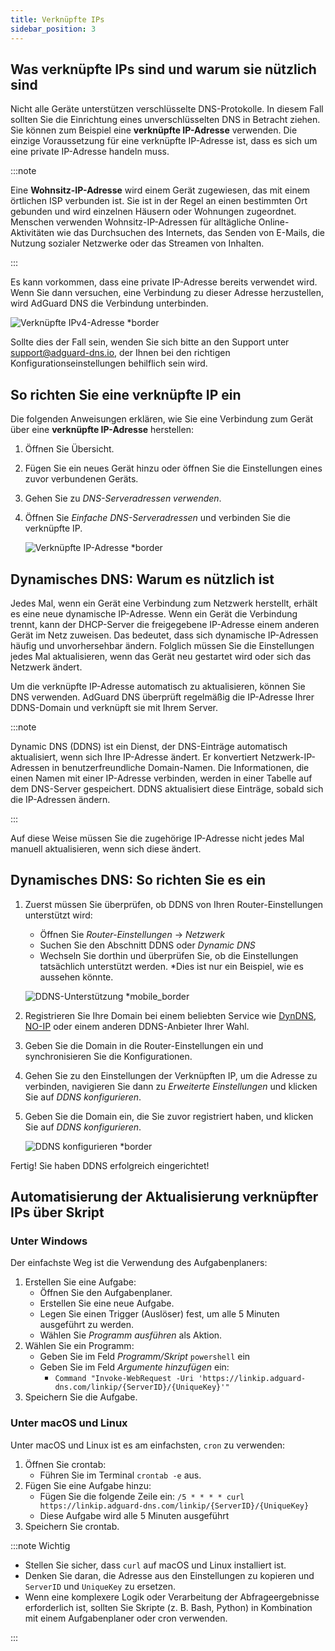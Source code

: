 ```yaml
---
title: Verknüpfte IPs
sidebar_position: 3
---
```


## Was verknüpfte IPs sind und warum sie nützlich sind

Nicht alle Geräte unterstützen verschlüsselte DNS-Protokolle. In diesem Fall sollten Sie die Einrichtung eines unverschlüsselten DNS in Betracht ziehen. Sie können zum Beispiel eine **verknüpfte IP-Adresse** verwenden. Die einzige Voraussetzung für eine verknüpfte IP-Adresse ist, dass es sich um eine private IP-Adresse handeln muss.

:::note

Eine **Wohnsitz-IP-Adresse** wird einem Gerät zugewiesen, das mit einem örtlichen ISP verbunden ist. Sie ist in der Regel an einen bestimmten Ort gebunden und wird einzelnen Häusern oder Wohnungen zugeordnet. Menschen verwenden Wohnsitz-IP-Adressen für alltägliche Online-Aktivitäten wie das Durchsuchen des Internets, das Senden von E-Mails, die Nutzung sozialer Netzwerke oder das Streamen von Inhalten.

:::

Es kann vorkommen, dass eine private IP-Adresse bereits verwendet wird. Wenn Sie dann versuchen, eine Verbindung zu dieser Adresse herzustellen, wird AdGuard DNS die Verbindung unterbinden.

![Verknüpfte IPv4-Adresse \*border](https://cdn.adtidy.org/content/kb/dns/private/new_dns/connect/linked.png)

Sollte dies der Fall sein, wenden Sie sich bitte an den Support unter [support@adguard-dns.io](mailto:support@adguard-dns.io), der Ihnen bei den richtigen Konfigurationseinstellungen behilflich sein wird.

## So richten Sie eine verknüpfte IP ein

Die folgenden Anweisungen erklären, wie Sie eine Verbindung zum Gerät über eine **verknüpfte IP-Adresse** herstellen:

1. Öffnen Sie Übersicht.
2. Fügen Sie ein neues Gerät hinzu oder öffnen Sie die Einstellungen eines zuvor verbundenen Geräts.
3. Gehen Sie zu _DNS-Serveradressen verwenden_.
4. Öffnen Sie _Einfache DNS-Serveradressen_ und verbinden Sie die verknüpfte IP.

    ![Verknüpfte IP-Adresse \*border](https://cdn.adtidy.org/content/kb/dns/private/new_dns/connect/linked_step4.png)

## Dynamisches DNS: Warum es nützlich ist

Jedes Mal, wenn ein Gerät eine Verbindung zum Netzwerk herstellt, erhält es eine neue dynamische IP-Adresse. Wenn ein Gerät die Verbindung trennt, kann der DHCP-Server die freigegebene IP-Adresse einem anderen Gerät im Netz zuweisen. Das bedeutet, dass sich dynamische IP-Adressen häufig und unvorhersehbar ändern. Folglich müssen Sie die Einstellungen jedes Mal aktualisieren, wenn das Gerät neu gestartet wird oder sich das Netzwerk ändert.

Um die verknüpfte IP-Adresse automatisch zu aktualisieren, können Sie DNS verwenden. AdGuard DNS überprüft regelmäßig die IP-Adresse Ihrer DDNS-Domain und verknüpft sie mit Ihrem Server.

:::note

Dynamic DNS (DDNS) ist ein Dienst, der DNS-Einträge automatisch aktualisiert, wenn sich Ihre IP-Adresse ändert. Er konvertiert Netzwerk-IP-Adressen in benutzerfreundliche Domain-Namen. Die Informationen, die einen Namen mit einer IP-Adresse verbinden, werden in einer Tabelle auf dem DNS-Server gespeichert. DDNS aktualisiert diese Einträge, sobald sich die IP-Adressen ändern.

:::

Auf diese Weise müssen Sie die zugehörige IP-Adresse nicht jedes Mal manuell aktualisieren, wenn sich diese ändert.

## Dynamisches DNS: So richten Sie es ein

1. Zuerst müssen Sie überprüfen, ob DDNS von Ihren Router-Einstellungen unterstützt wird:

    - Öffnen Sie _Router-Einstellungen_ → _Netzwerk_
    - Suchen Sie den Abschnitt DDNS oder _Dynamic DNS_
    - Wechseln Sie dorthin und überprüfen Sie, ob die Einstellungen tatsächlich unterstützt werden. \*Dies ist nur ein Beispiel, wie es aussehen könnte.

    ![DDNS-Unterstützung \*mobile_border](https://cdn.adtidy.org/content/kb/dns/private/new_dns/connect/dynamic_dns.png)

2. Registrieren Sie Ihre Domain bei einem beliebten Service wie [DynDNS](https://dyn.com/remote-access/), [NO-IP](https://www.noip.com/) oder einem anderen DDNS-Anbieter Ihrer Wahl.

3. Geben Sie die Domain in die Router-Einstellungen ein und synchronisieren Sie die Konfigurationen.

4. Gehen Sie zu den Einstellungen der Verknüpften IP, um die Adresse zu verbinden, navigieren Sie dann zu _Erweiterte Einstellungen_ und klicken Sie auf _DDNS konfigurieren_.

5. Geben Sie die Domain ein, die Sie zuvor registriert haben, und klicken Sie auf _DDNS konfigurieren_.

    ![DDNS konfigurieren \*border](https://cdn.adtidy.org/content/kb/dns/private/new_dns/connect/dns_supported.png)

Fertig! Sie haben DDNS erfolgreich eingerichtet!

## Automatisierung der Aktualisierung verknüpfter IPs über Skript

### Unter Windows

Der einfachste Weg ist die Verwendung des Aufgabenplaners:

1. Erstellen Sie eine Aufgabe:
    - Öffnen Sie den Aufgabenplaner.
    - Erstellen Sie eine neue Aufgabe.
    - Legen Sie einen Trigger (Auslöser) fest, um alle 5 Minuten ausgeführt zu werden.
    - Wählen Sie _Programm ausführen_ als Aktion.
2. Wählen Sie ein Programm:
    - Geben Sie im Feld _Programm/Skript_ `powershell` ein
    - Geben Sie im Feld _Argumente hinzufügen_ ein:
        - `Command "Invoke-WebRequest -Uri 'https://linkip.adguard-dns.com/linkip/{ServerID}/{UniqueKey}'"`
3. Speichern Sie die Aufgabe.

### Unter macOS und Linux

Unter macOS und Linux ist es am einfachsten, `cron` zu verwenden:

1. Öffnen Sie crontab:
    - Führen Sie im Terminal `crontab -e` aus.
2. Fügen Sie eine Aufgabe hinzu:
    - Fügen Sie die folgende Zeile ein:
        `/5 * * * * curl https://linkip.adguard-dns.com/linkip/{ServerID}/{UniqueKey}`
    - Diese Aufgabe wird alle 5 Minuten ausgeführt
3. Speichern Sie crontab.

:::note Wichtig

- Stellen Sie sicher, dass `curl` auf macOS und Linux installiert ist.
- Denken Sie daran, die Adresse aus den Einstellungen zu kopieren und `ServerID` und `UniqueKey` zu ersetzen.
- Wenn eine komplexere Logik oder Verarbeitung der Abfrageergebnisse erforderlich ist, sollten Sie Skripte (z. B. Bash, Python) in Kombination mit einem Aufgabenplaner oder cron verwenden.

:::
